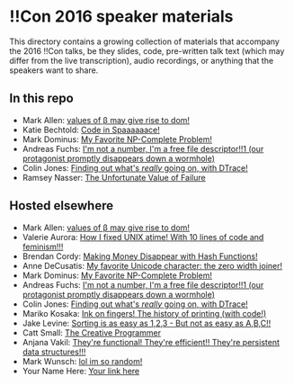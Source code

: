# !!Con 2016 speaker materials

This directory contains a growing collection of materials that accompany the 2016 !!Con talks, be they slides, code, pre-written talk text (which may differ from the live transcription), audio recordings, or anything that the speakers want to share.

## In this repo

  * Mark Allen: [values of β may give rise to dom!](mark-allen-values-of-beeta-may-give-rise-to-dom)
  * Katie Bechtold: [Code in Spaaaaaace!](katie-bechtold-code-in-spaaaaaace)
  * Mark Dominus: [My Favorite NP-Complete Problem!](mark-dominus-my-favorite-np-complete-problem)
  * Andreas Fuchs: [I'm not a number, I'm a free file descriptor!!1 (our protagonist promptly disappears down a wormhole)](andreas-fuchs-i-am-not-a-number-i-am-a-free-file-descriptor)
  * Colin Jones: [Finding out what's *really* going on, with DTrace!](colin-jones-finding-out-whats-really-going-on-with-dtrace)
  * Ramsey Nasser: [The Unfortunate Value of Failure](ramsey-nasser-the-unfortunate-value-of-failure)

## Hosted elsewhere

  * Mark Allen: [values of β may give rise to dom!](https://speakerdeck.com/mrallen1/values-of-b-may-give-rise-to-dom)
  * Valerie Aurora: [How I fixed UNIX atime! With 10 lines of code and feminism!!!](https://frameshiftconsulting.com/speaking/#filesystems)
  * Brendan Cordy: [Making Money Disappear with Hash Functions!](https://github.com/qubd/bangbangtalk)
  * Anne DeCusatis: [My favorite Unicode character: the zero width joiner!](http://anne.loves.technology/blog/talks/2016/05/09/bangbangcon.html)
  * Mark Dominus: [My Favorite NP-Complete Problem!](http://perl.plover.com/yak/Elmo/)
  * Andreas Fuchs: [I'm not a number, I'm a free file descriptor!!1 (our protagonist promptly disappears down a wormhole)](https://github.com/antifuchs/bangbangcon-talk-2016)
  * Colin Jones: [Finding out what's *really* going on, with DTrace!](https://speakerdeck.com/trptcolin/finding-out-whats-star-really-star-going-on-with-dtrace)
  * Mariko Kosaka: [Ink on fingers! The history of printing (with code!)](http://kosamari.com/presentation/bangbangcon-2016/)
  * Jake Levine: [Sorting is as easy as 1,2,3 - But not as easy as A,B,C!!](https://docs.google.com/presentation/d/1W4W_Mwn3tc7b8ykipYO2O2_vCg5DOwwmjvcoZNkyQdo/edit?usp=sharing)
  * Catt Small: [The Creative Programmer](http://www.slideshare.net/CattSmall/con-the-creative-programmer)
  * Anjana Vakil: [They're functional! They're efficient!! They're persistent data structures!!!](https://slidr.io/vakila/persistent-data-structures)
  * Mark Wunsch: [lol im so random!](https://speakerdeck.com/mwunsch/lol-im-so-random)
  * Your Name Here: [Your link here](http://example.com)

